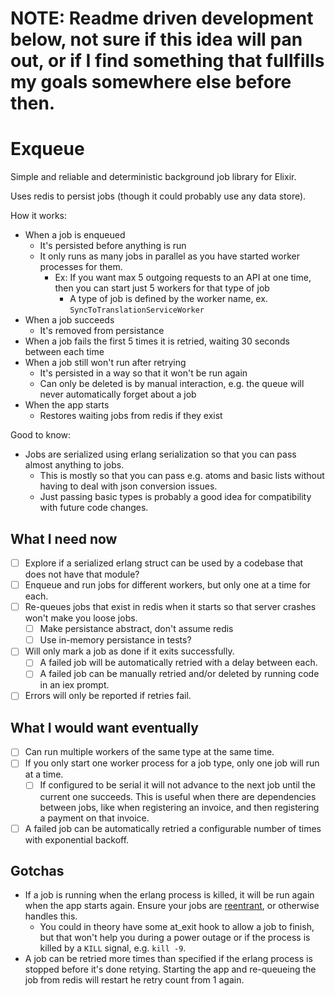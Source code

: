 # NOTE: Readme driven development below, not sure if this idea will pan out, or if I find something that fullfills my goals somewhere else before then.

Exqueue
=======

Simple and reliable and deterministic background job library for Elixir.

Uses redis to persist jobs (though it could probably use any data store).

How it works:

* When a job is enqueued
  - It's persisted before anything is run
  - It only runs as many jobs in parallel as you have started worker processes for them.
    - Ex: If you want max 5 outgoing requests to an API at one time, then you can start just 5 workers for that type of job
      - A type of job is defined by the worker name, ex. `SyncToTranslationServiceWorker`
* When a job succeeds
  - It's removed from persistance
* When a job fails the first 5 times it is retried, waiting 30 seconds between each time
* When a job still won't run after retrying
  - It's persisted in a way so that it won't be run again
  - Can only be deleted is by manual interaction, e.g. the queue will never automatically forget about a job
* When the app starts
  - Restores waiting jobs from redis if they exist

Good to know:

* Jobs are serialized using erlang serialization so that you can pass almost anything to jobs.
  - This is mostly so that you can pass e.g. atoms and basic lists without having to deal with json conversion issues.
  - Just passing basic types is probably a good idea for compatibility with future code changes.

## What I need now

* [ ] Explore if a serialized erlang struct can be used by a codebase that does not have that module?
* [ ] Enqueue and run jobs for different workers, but only one at a time for each.
* [ ] Re-queues jobs that exist in redis when it starts so that server crashes won't make you loose jobs.
  - [ ] Make persistance abstract, don't assume redis
  - [ ] Use in-memory persistance in tests?
* [ ] Will only mark a job as done if it exits successfully.
  - [ ] A failed job will be automatically retried with a delay between each.
  - [ ] A failed job can be manually retried and/or deleted by running code in an iex prompt.
* [ ] Errors will only be reported if retries fail.

## What I would want eventually

* [ ] Can run multiple workers of the same type at the same time.
* [ ] If you only start one worker process for a job type, only one job will run at a time.
  - [ ] If configured to be serial it will not advance to the next job until the current one succeeds. This is useful when there are dependencies between jobs, like when registering an invoice, and then registering a payment on that invoice.
* [ ] A failed job can be automatically retried a configurable number of times with exponential backoff.

## Gotchas

* If a job is running when the erlang process is killed, it will be run again when the app starts again. Ensure your jobs are [reentrant](https://en.wikipedia.org/wiki/Reentrancy_(computing)), or otherwise handles this.
  - You could in theory have some at\_exit hook to allow a job to finish, but that won't help you during a power outage or if the process is killed by a `KILL` signal, e.g. `kill -9`.
* A job can be retried more times than specified if the erlang process is stopped before it's done retying. Starting the app and re-queueing the job from redis will restart he retry count from 1 again.
